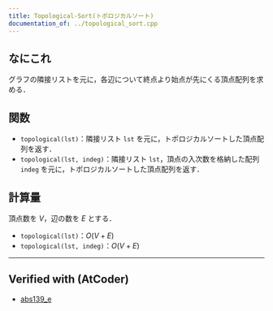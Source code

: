 ```yaml
---
title: Topological-Sort(トポロジカルソート)
documentation_of: ../topological_sort.cpp
---
```


## なにこれ
グラフの隣接リストを元に，各辺について終点より始点が先にくる頂点配列を求める．

## 関数
- `topological(lst)`：隣接リスト `lst` を元に，トポロジカルソートした頂点配列を返す．
- `topological(lst, indeg)`：隣接リスト `lst`，頂点の入次数を格納した配列 `indeg` を元に，トポロジカルソートした頂点配列を返す．

## 計算量
頂点数を $V$，辺の数を $E$ とする．
- `topological(lst)`：$O(V+E)$
- `topological(lst, indeg)`：$O(V+E)$

---

## Verified with (AtCoder)
- [abs139_e](https://atcoder.jp/contests/abc139/submissions/20619125)
